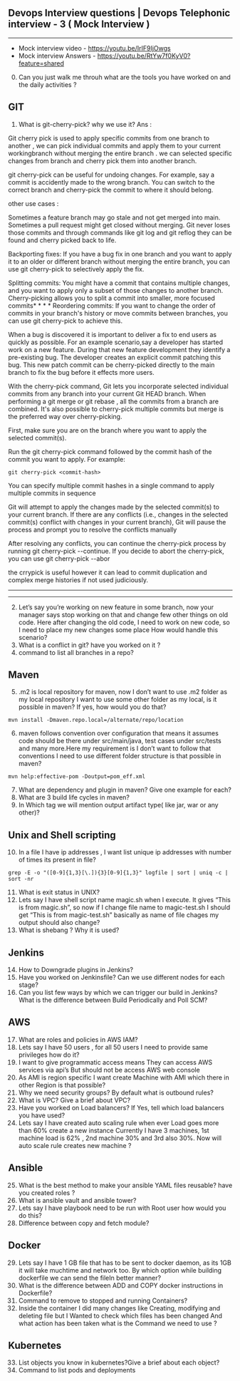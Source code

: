 ##  Devops Interview questions | Devops Telephonic interview - 3 ( Mock Interview ) 

------------------------------------------


- Mock interview video - https://youtu.be/IrIF9IjOwgs
- Mock interview Answers - https://youtu.be/RtYw7f0KyV0?feature=shared


0. Can you just walk me throuh what are the tools you have worked on and the daily activities ?


GIT
---------------------------------------------------------------------------------------------------------------------------------
1. What is git-cherry-pick? why we use it?
Ans :


Git cherry pick is used to apply specific commits from one branch to another , we can pick individual commits and apply them to your current workingbranch  without merging the entire branch  . we can selected specific changes from branch and cherry pick them into another branch.

git cherry-pick can be useful for undoing changes. For example, say a commit is accidently made to the wrong branch. You can switch to the correct branch and cherry-pick the commit to where it should belong.

other use cases : 

Sometimes a feature branch may go stale and not get merged into main. Sometimes a pull request might get closed without merging. Git never loses those commits and through commands like git log and git reflog they can be found and cherry picked back to life.

Backporting fixes: If you have a bug fix in one branch and you want to apply it to an older or different branch without merging the entire branch, you can use git cherry-pick to selectively apply the fix.

Splitting commits: You might have a commit that contains multiple changes, and you want to apply only a subset of those changes to another branch. Cherry-picking allows you to split a commit into smaller, more focused commits* * * *   Reordering commits: If you want to change the order of commits in your branch's history or move commits between branches, you can use git cherry-pick to achieve this.


When a bug is discovered it is important to deliver a fix to end users as quickly as possible. For an example scenario,say a developer has started work on a new feature. During that new feature development they identify a pre-existing bug. The developer creates an explicit commit patching this bug. This new patch commit can be cherry-picked directly to the main branch to fix the bug before it effects more users.


With the cherry-pick command, Git lets you incorporate selected individual commits from any branch into your current Git HEAD branch. When performing a git merge or git rebase , all the commits from a branch are combined.
It's also possible to cherry-pick multiple commits but merge is the preferred way over cherry-picking.


First, make sure you are on the branch where you want to apply the selected commit(s).

Run the git cherry-pick command followed by the commit hash of the commit you want to apply. For example:

`git cherry-pick <commit-hash>`

You can specify multiple commit hashes in a single command to apply multiple commits in sequence

Git will attempt to apply the changes made by the selected commit(s) to your current branch. If there are any conflicts (i.e., changes in the selected commit(s) conflict with changes in your current branch), Git will pause the process and prompt you to resolve the conflicts manually


After resolving any conflicts, you can continue the cherry-pick process by running git cherry-pick --continue. If you decide to abort the cherry-pick, you can use git cherry-pick --abor 


the crrypick is useful however   it can lead to commit duplication and complex merge histories if not used judiciously.

    




----
----

2. Let’s say you’re working on new feature in some branch, now your manager says stop working on that and change few other things on old code. Here after changing the old code, I need to work on new code, so I need to place my new changes some place How would handle this scenario? 
3. What is a conflict in git? have you worked on it ?
4. command to list all branches in a repo?


Maven
--------------------------------------------------------------------------------------------------------------------------
5. .m2 is local repository for maven, now I don’t want to use .m2 folder as my local repository I want to use some other folder as my local, is it possible in maven? If yes, how would you do that?

```
mvn install -Dmaven.repo.local=/alternate/repo/location 
```
6. maven follows convention over configuration that means it assumes code should be there under src/main/java, test cases under src/tests and many more.Here my requirement is I don’t want to follow that conventions I need to use different folder structure is that possible in maven?
```
mvn help:effective-pom -Doutput=pom_eff.xml
```
7. What are dependency and plugin in maven? Give one example for each?
8. What are 3 build life cycles in maven?
9. In Which tag we will mention output artifact type( like jar, war or any other)?

Unix and Shell scripting 
---------------------------------------------------------------------------------------------------------------------
10. In a file I have ip addresses , I want list unique ip addresses with number of times its present in file?
```
grep -E -o "([0-9]{1,3}[\.]){3}[0-9]{1,3}" logfile | sort | uniq -c | sort -nr
```
11. What is exit status in UNIX?
12. Lets say I have shell script name magic.sh when I execute. It gives “This is from magic.sh”, so now if I change file name to magic-test.sh I should get “This is from magic-test.sh” basically as name of file chages my output should also change?
13. What is shebang ? Why it is used?


Jenkins 
--------------------------------------------------------------------------------------------------------
14. How to Downgrade plugins in Jenkins?
15. Have you worked on Jenkinsfile? Can we use different nodes for each stage?
16. Can you list few ways by which we can trigger our build in Jenkins? What is the difference between Build Periodically and Poll SCM? 

AWS
-------------------------------------------------------------------------------------------------------------
17. What are roles and policies in AWS IAM?
18. Lets say I have 50 users , for all 50 users I need to provide same privileges how do it? 
19. I want to give programmatic access means They can access AWS services via api’s  But should not be access AWS web console
20. As AMI is region specific I want create Machine with AMI which there in other Region is that possible?
21. Why we need security groups? By default what is outbound rules?
22. What is VPC? Give a brief about VPC? 
23. Have you worked on Load balancers? If Yes, tell which load balancers you have used?
24. Lets say I have created auto scaling rule when ever Load goes more than 60% create a new instance Currently I have 3 machines, 1st machine load  is 62% , 2nd machine 30% and 3rd also 30%.  Now will auto scale rule creates new machine ?

Ansible
-----------------------------------------------------------------------------------------------------------------------
25. What is the best method to make your ansible YAML files reusable? have you created roles ?
26. What is ansible vault and ansible tower?
27. Lets say I have playbook need to be run with Root user how would you do this?
28. Difference between copy and fetch module?

Docker
------------------------------------------------------------------------------------------------------------------------------
29. Lets say I have 1 GB file that has to be sent to docker daemon, as its 1GB it will take muchtime and network too. By which option while building dockerfile we can send the fileIn better manner?
30. What is the difference between ADD and COPY docker instructions in Dockerfile?
31. Command to remove to stopped and running Containers?
32. Inside the container I did many changes like  Creating, modifying and deleting file but I Wanted to check which files has been changed And what action has been taken what is the  Command we need to use ?


Kubernetes
--------------------------------------------------------------------------------------------------------------------------------------
33. List objects you know in kubernetes?Give a brief about each object?
34. Command to list pods and deployments
